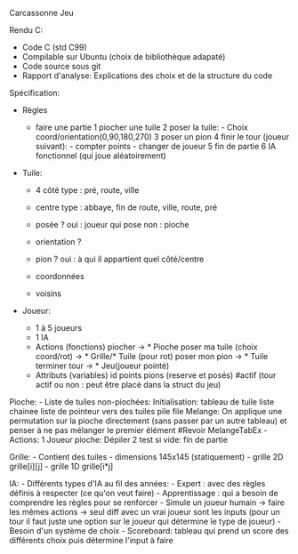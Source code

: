Carcassonne Jeu

Rendu C:
- Code C (std C99)
- Compilable sur Ubuntu (choix de bibliothèque adapaté)
- Code source sous git
- Rapport d'analyse:
	Explications des choix et de la structure du code

Spécification:
* Règles
	- faire une partie
		1 piocher une tuile
		2 poser la tuile:
			- Choix coord/orientation(0,90,180,270)
		3 poser un pion
		4 finir le tour (joueur suivant):
			- compter points
			- changer de joueur
		5 fin de partie
		6 IA fonctionnel (qui joue aléatoirement)

* Tuile: 
	- 4 côté
		type : pré, route, ville
	
	- centre
		type : abbaye, fin de route, ville, route, pré
	
	- posée ?
		oui : joueur qui pose
		non : pioche
	
	- orientation ?
	
	- pion ?
		oui : à qui il appartient
		      quel côté/centre
	
	- coordonnées
	
	- voisins
	
* Joueur:
	- 1 à 5 joueurs
	- 1 IA
	- Actions (fonctions)
		piocher -> * Pioche
		poser ma tuile (choix coord/rot) -> * Grille/* Tuile (pour rot)
		poser mon pion -> * Tuile
		terminer tour -> * Jeu(joueur pointé)
	- Attributs (variables)
		id
		points
		pions (reserve et posés)
		#actif (tour actif ou non : peut être placé dans la struct du jeu)
		
Pioche:
	- Liste de tuiles non-piochées:
		Initialisation:
			tableau de tuile
			liste chainee
			liste de pointeur vers des tuiles
			pile
			file
		Melange:
			On applique une permutation sur la pioche directement (sans passer par un autre tableau) et penser à ne pas mélanger le premier élément #Revoir MelangeTabEx
	- Actions:
		1 Joueur pioche: Dépiler
		2 test si vide: fin de partie

Grille:
	- Contient des tuiles
	- dimensions 145x145 (statiquement)
	- grille 2D grille[i][j]
	- grille 1D grille[i*j]

IA:
	- Différents types d'IA au fil des années:
		- Expert : avec des règles définis à respecter (ce qu'on veut faire)
		- Apprentissage : qui a besoin de comprendre les règles pour se renforcer
	- Simule un joueur humain
		-> faire les mêmes actions
		-> seul diff avec un vrai joueur sont les inputs (pour un tour il faut juste une option sur le joueur qui détermine le type de joueur)
	- Besoin d'un système de choix
		- Scoreboard: tableau qui prend un score des différents choix puis détermine l'input à faire